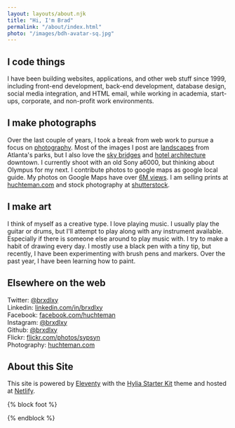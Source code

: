 ```yaml
---
layout: layouts/about.njk
title: "Hi, I'm Brad"
permalink: "/about/index.html"
photo: "/images/bdh-avatar-sq.jpg"
---
```


## I code things
I have been building websites, applications, and other web stuff since 1999, including front-end development, back-end development, database design, social media integration, and HTML email, while working in academia, start-ups, corporate, and non-profit work environments.

## I make photographs
Over the last couple of years, I took a break from web work to pursue a focus on [photography](/photos).
Most of the images I post are <a href="https://www.huchteman.com/Projects-/Nature-Landscapes/i-xgcvrpw/2/9599a916/X3/20180222-DSC02927-Edit-X3.jpg" data-lightbox="sm-recent" data-title="Mind The Gap" class="ig-thumb-link">landscapes</a> from Atlanta's parks, but I also love the  <a href="https://www.huchteman.com/Projects-/Atlanta/i-RR2j6Pn/0/4493313f/X3/20180831-DSC00892-Edit-X3.jpg" data-lightbox="sm-recent" data-title="Avoids Transitions" class="sm-item-link">sky bridges</a> and <a href="https://www.huchteman.com/Projects-/Atlanta/i-szXbf56/0/e1d3dc17/X3/20170902-DSC02251-Edit-X3.jpg" data-lightbox="sm-recent" data-title="Core Temp and Symmetry" class="ig-thumb-link">hotel architecture</a> downtown. I currently shoot with an old Sony a6000, but thinking about Olympus for my next.
I contribute  photos to google maps as google local guide.
My photos on Google Maps have over [6M views](https://www.google.com/maps/contrib/116237027913673287579/photos/@34.2146746,-84.4298275,9z/data=!3m1!4b1!4m3!8m2!3m1!1e2).
I am selling prints at [huchteman.com](https://huchteman.com) and stock photography at [shutterstock](https://www.shutterstock.com/g/Brad+Huchteman).



## I make art
I think of myself as a creative type. I love playing music. I usually play the guitar or drums, but I'll attempt to play along with any instrument available. Especially if there is someone else around to play music with. I try to make a habit of drawing every day.
I mostly use a black pen with a tiny tip, but recently, I have been experimenting with brush pens and markers. Over the past year, I have been learning how to paint.

## Elsewhere on the web
Twitter: [@brxdlxy](https://twitter.com/brxdlxy)\
Linkedin: [linkedin.com/in/brxdlxy](https://www.linkedin.com/in/brxdlxy)\
Facebook: [facebook.com/huchteman](https://facebook.com/huchteman)\
Instagram: [@brxdlxy](https://www.instagram.com/brxdlxy/)\
Github: [@brxdlxy](https://github.com/brxdlxy)\
Flickr: [flickr.com/photos/sypsyn](https://www.flickr.com/photos/sypsyn/)\
Photography: [huchteman.com](https://huchteman.com)



## About this Site
This site is powered by [Eleventy](https://www.11ty.io/ "Eleventy Static Site Generator") with the [Hylia Starter Kit](https://hylia.website/ "Hylia Eleventy Starter Kit") theme and hosted at [Netlify](https://netlify.com/).

{% block foot %}
<script type="application/javascript" src="/js/lightbox-plus-jquery.min.js"></script>
{% endblock %}
